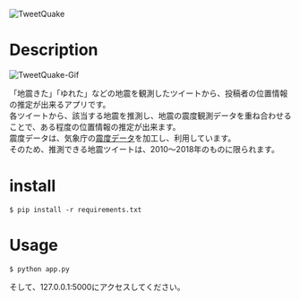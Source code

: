 ![TweetQuake](https://user-images.githubusercontent.com/40577403/100355445-1cd43000-3035-11eb-833b-77c5f58a572f.png)
# Description
![TweetQuake-Gif](https://raw.githubusercontent.com/wiki/n3xem/TweetQuake/images/tweetquake.gif)  
  
「地震きた」「ゆれた」などの地震を観測したツイートから、投稿者の位置情報の推定が出来るアプリです。  
各ツイートから、該当する地震を推測し、地震の震度観測データを重ね合わせることで、ある程度の位置情報の推定が出来ます。  
震度データは、気象庁の[震度データ](https://www.data.jma.go.jp/svd/eqev/data/bulletin/shindo.html)を加工し、利用しています。  
そのため、推測できる地震ツイートは、2010～2018年のものに限られます。
# install
```
$ pip install -r requirements.txt
```
# Usage
```
$ python app.py
```

そして、127.0.0.1:5000にアクセスしてください。
